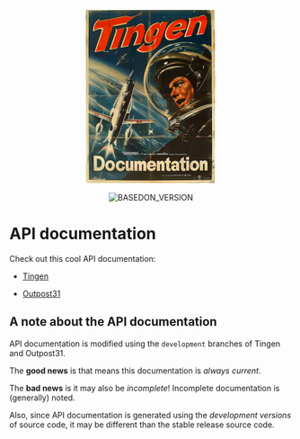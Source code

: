 <!-- u241212 -->

<div align="center">

  ![logo](../.github/Images/Logos/TingenDocumentation-232x308.png)

  ![BASEDON_VERSION](https://img.shields.io/badge/BASED%20ON%20Tingen%2024.12-white?style=for-the-badge)

</div>

# API documentation

Check out this cool API documentation:

* [Tingen](https://spectrum-health-systems.github.io/Tingen-Documentation/API/Tingen/index.html)

* [Outpost31](https://spectrum-health-systems.github.io/Tingen-Documentation/API/Outpost31/index.html)

## A note about the API documentation

API documentation is modified using the `development` branches of Tingen and Outpost31.

The **good news** is that means this documentation is *always current*.

The **bad news** is it may also be *incomplete*! Incomplete documentation is (generally) noted.

Also, since API documentation is generated using the *development versions* of source code, it may be different than the stable release source code.

<!--
API documentation for the following should be added:

- Tingen DevDeploy

-->